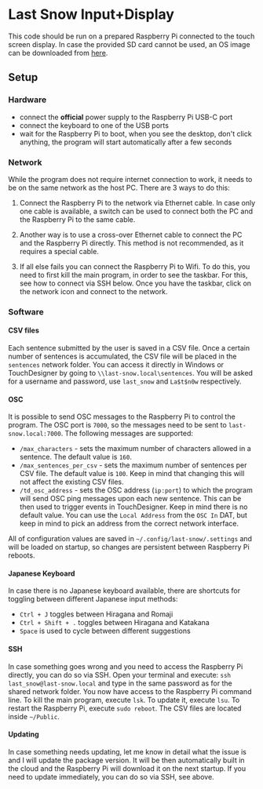 # Last Snow Input+Display

This code should be run on a prepared Raspberry Pi connected to the touch screen display. In case the provided SD card cannot be used, an OS image can be downloaded from [here]().

## Setup

### Hardware

- connect the **official** power supply to the Raspberry Pi USB-C port
- connect the keyboard to one of the USB ports
- wait for the Raspberry Pi to boot, when you see the desktop, don't click anything, the program will start automatically after a few seconds

### Network

While the program does not require internet connection to work, it needs to be on the same network as the host PC. There are 3 ways to do this:

1. Connect the Raspberry Pi to the network via Ethernet cable. In case only one cable is available, a switch can be used to connect both the PC and the Raspberry Pi to the same cable.

2. Another way is to use a cross-over Ethernet cable to connect the PC and the Raspberry Pi directly. This method is not recommended, as it requires a special cable.

3. If all else fails you can connect the Raspberry Pi to Wifi. To do this, you need to first kill the main program, in order to see the taskbar. For this, see how to connect via SSH below. Once you have the taskbar, click on the network icon and connect to the network.

### Software

#### CSV files

Each sentence submitted by the user is saved in a CSV file. Once a certain number of sentences is accumulated, the CSV file will be placed in the `sentences` network folder. You can access it directly in Windows or TouchDesigner by going to `\\last-snow.local\sentences`. You will be asked for a username and password, use `last_snow` and `La$t$n0w` respectively.

#### OSC

It is possible to send OSC messages to the Raspberry Pi to control the program. The OSC port is `7000`, so the messages need to be sent to `last-snow.local:7000`. The following messages are supported:

- `/max_characters` - sets the maximum number of characters allowed in a sentence. The default value is `160`.
- `/max_sentences_per_csv` - sets the maximum number of sentences per CSV file. The default value is `100`. Keep in mind that changing this will not affect the existing CSV files.
- `/td_osc_address` - sets the OSC address (`ip:port`) to which the program will send OSC ping messages upon each new sentence. This can be then used to trigger events in TouchDesigner. Keep in mind there is no default value. You can use the `Local Address` from the `OSC In` DAT, but keep in mind to pick an address from the correct network interface.

All of configuration values are saved in `~/.config/last-snow/.settings` and will be loaded on startup, so changes are persistent between Raspberry Pi reboots.

#### Japanese Keyboard

In case there is no Japanese keyboard available, there are shortcuts for toggling between different Japanese input methods:

- `Ctrl + J` toggles between Hiragana and Romaji
- `Ctrl + Shift + .` toggles between Hiragana and Katakana
- `Space` is used to cycle between different suggestions

#### SSH

In case something goes wrong and you need to access the Raspberry Pi directly, you can do so via SSH. Open your terminal and execute: `ssh last_snow@last-snow.local` and type in the same password as for the shared network folder. You now have access to the Raspberry Pi command line. To kill the main program, execute `lsk`. To update it, execute `lsu`. To restart the Raspberry Pi, execute `sudo reboot`. The CSV files are located inside `~/Public`.

#### Updating

In case something needs updating, let me know in detail what the issue is and I will update the package version. It will be then automatically built in the cloud and the Raspberry Pi will download it on the next startup. If you need to update immediately, you can do so via SSH, see above.